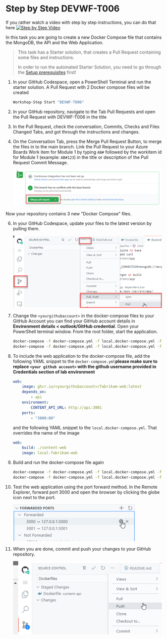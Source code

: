 # Step by Step DEVWF-T006

If you rather watch a video with step by step instructions, you can do that here
[![Step by Step Video](https://img.youtube.com/vi/ADth4SspHxE/0.jpg)](https://www.youtube.com/watch?v=ADth4SspHxE)

In this task you are going to create a new Docker Compose file that contains the MongoDB, the API and the Web Application.

>This task has a Starter solution, that creates a Pull Request containing some files and instructions. 
>
> In order to run the automated Starter Solution, you need to go through the [Setup prerequisites](/Challenges/Prerequisites/Readme.md) first!

1. In your GitHub Codespace, open a PowerShell Terminal and run the starter solution. A Pull Request with 2 Docker compose files will be created

    ```bash
    Workshop-Step Start "DEVWF-T006"
    ```

2. In your GitHub repository, navigate to the Tab Pull Requests and open the Pull Request with DEVWF-T006 in the title

3. In the Pull Request, check the conversation, Commits, Checks and Files Changed Tabs, and got through the instructions and changes.

4. On the Conversation Tab, press the Merge Pull Request Button, to merge the files in to the main branch. Link the Pull Request to your Azure Boards Work item for Module 1 by typing `AB#` followed by the workitem id for Module 1 (example: `AB#123`) in the title or description of the Pull Request Commit Message. 

    ![Shows the button for merging a Pull Request in GitHub](https://raw.githubusercontent.com/CloudLabsAI-Azure/AIW-DevOps/main/Assets/mergePullRequest.png)

Now your repository contains 3 new "Docker Compose" files.

6. In your GitHub Codespace, update your files to the latest version by pulling them.

    ![](https://raw.githubusercontent.com/CloudLabsAI-Azure/AIW-DevOps/main/Assets/2020-10-05-12-10-11.png)

7. Change the ``<yourgithubaccount>`` in the docker-compose files to your GitHub Account you can find your GitHub account details in **Environment details < outlook/GitHub credential**. Open your PowerShell terminal window. From the root folder, start the application.

    ```bash
    docker-compose -f docker-compose.yml -f local.docker-compose.yml -f docker-compose.init.yml build
    docker-compose -f docker-compose.yml -f local.docker-compose.yml -f docker-compose.init.yml up
    ```

8. To include the web application to the docker-compose file, add the following YAML snippet to the `docker-compose.yml`**please make sure to replace ``<your github account>`` with the github username provided in Credentials section of lab environment**

    ```YAML
    web:
        image: ghcr.io/<yourgithubaccount>/fabrikam-web:latest
        depends_on:
            - api
        environment:
            CONTENT_API_URL: http://api:3001
        ports:
            - "3000:80"       
    ```

   and the following YAML snippet to the `local.docker-compose.yml`. That overrides the name of the image

    ```YAML
    web:
        build: ./content-web
        image: local-fabrikam-web
    ```

9. Build and run the docker-compose file again 

    ```bash
    docker-compose -f docker-compose.yml -f local.docker-compose.yml -f docker-compose.init.yml build
    docker-compose -f docker-compose.yml -f local.docker-compose.yml -f docker-compose.init.yml up
    ```

10. Test the web application using the port forward method. In the Remote Explorer, forward port 3000 and open the browser by clicking the globe icon next to the port. 

    ![](https://raw.githubusercontent.com/CloudLabsAI-Azure/AIW-DevOps/main/Assets/OpenBrowser.png)

11. When you are done, commit and push your changes to your GitHub repository.

    ![](https://raw.githubusercontent.com/CloudLabsAI-Azure/AIW-DevOps/main/Assets/commitandpush.png)


